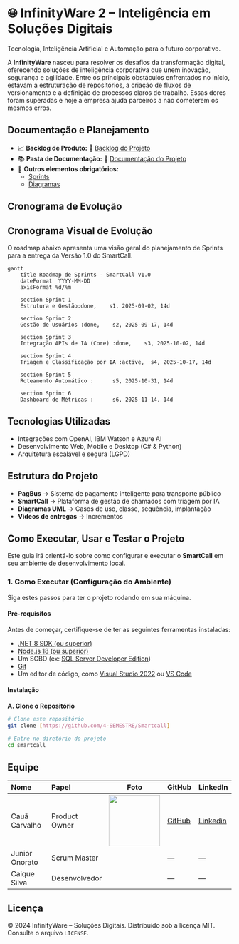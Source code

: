 # 🌐 InfinityWare 2 – Inteligência em Soluções Digitais

Tecnologia, Inteligência Artificial e Automação para o futuro corporativo.

A **InfinityWare** nasceu para resolver os desafios da transformação digital, oferecendo soluções de inteligência corporativa que unem inovação, segurança e agilidade. Entre os principais obstáculos enfrentados no início, estavam a estruturação de repositórios, a criação de fluxos de versionamento e a definição de processos claros de trabalho. Essas dores foram superadas e hoje a empresa ajuda parceiros a não cometerem os mesmos erros.

## Documentação e Planejamento

* 📈 **Backlog de Produto:** 🔗 [Backlog do Projeto](https://github.com/4-SEMESTRE/Smartcall/blob/Master/Backlog.md)
* 📚 **Pasta de Documentação:** 🔗 [Documentação do Projeto](https://github.com/4-SEMESTRE/Smartcall)
* 📂 **Outros elementos obrigatórios:**
    * [Sprints](https://github.com/4-SEMESTRE/Smartcall/blob/Master/Sprints.md)
    * [Diagramas](https://github.com/4-SEMESTRE/Smartcall/tree/Master/Diagramas)

## Cronograma de Evolução

## Cronograma Visual de Evolução

O roadmap abaixo apresenta uma visão geral do planejamento de Sprints para a entrega da Versão 1.0 do SmartCall.

```mermaid
gantt
    title Roadmap de Sprints - SmartCall V1.0
    dateFormat  YYYY-MM-DD
    axisFormat %d/%m

    section Sprint 1
    Estrutura e Gestão:done,    s1, 2025-09-02, 14d

    section Sprint 2
    Gestão de Usuários :done,    s2, 2025-09-17, 14d

    section Sprint 3
    Integração APIs de IA (Core) :done,    s3, 2025-10-02, 14d

    section Sprint 4
    Triagem e Classificação por IA :active,  s4, 2025-10-17, 14d
    
    section Sprint 5
    Roteamento Automático :      s5, 2025-10-31, 14d

    section Sprint 6
    Dashboard de Métricas :      s6, 2025-11-14, 14d

```

## Tecnologias Utilizadas

* Integrações com OpenAI, IBM Watson e Azure AI
* Desenvolvimento Web, Mobile e Desktop (C# & Python)
* Arquitetura escalável e segura (LGPD)

## Estrutura do Projeto

* **PagBus** → Sistema de pagamento inteligente para transporte público
* **SmartCall** → Plataforma de gestão de chamados com triagem por IA
* **Diagramas UML** → Casos de uso, classe, sequência, implantação
* **Vídeos de entregas** → Incrementos


## Como Executar, Usar e Testar o Projeto

Este guia irá orientá-lo sobre como configurar e executar o **SmartCall** em seu ambiente de desenvolvimento local.

### 1. Como Executar (Configuração do Ambiente)

Siga estes passos para ter o projeto rodando em sua máquina.

#### Pré-requisitos

Antes de começar, certifique-se de ter as seguintes ferramentas instaladas:
* [.NET 8 SDK (ou superior)](https://dotnet.microsoft.com/download)
* [Node.js 18 (ou superior)](https://nodejs.org/)
* Um SGBD (ex: [SQL Server Developer Edition](https://www.microsoft.com/pt-br/sql-server/sql-server-downloads))
* [Git](https://git-scm.com/downloads)
* Um editor de código, como [Visual Studio 2022](https://visualstudio.microsoft.com/pt-br/vs/) ou [VS Code](https://code.visualstudio.com/)

#### Instalação

**A. Clone o Repositório**
```bash
# Clone este repositório
git clone [https://github.com/4-SEMESTRE/Smartcall]

# Entre no diretório do projeto
cd smartcall
```

## Equipe

| Nome | Papel | Foto | GitHub | LinkedIn |
| :--- | :--- | :---: | :--- | :--- |
| Cauã Carvalho | Product Owner | <img src="https://avatars.githubusercontent.com/u/101799753?v=4" width=115> | [GitHub](https://github.com/Arcano06) | [Linkedin](https://www.linkedin.com/in/cauacarvalhodev/) |
| Junior Onorato | Scrum Master | | — | — |
| Caique Silva | Desenvolvedor | | — | — |

## Licença

© 2024 InfinityWare – Soluções Digitais.
Distribuído sob a licença MIT. Consulte o arquivo `LICENSE`.
